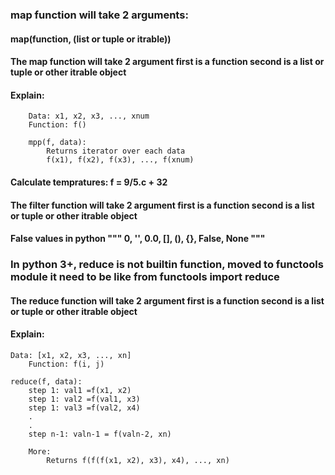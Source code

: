 ### map function will take 2 arguments:
#### map(function, (list or tuple or itrable))

#### The map function will take 2 argument first is a function second is a list or tuple or other itrable object

#### Explain:
		Data: x1, x2, x3, ..., xnum
		Function: f()

		mpp(f, data):
			Returns iterator over each data
			f(x1), f(x2), f(x3), ..., f(xnum)

#### Calculate tempratures: f = 9/5.c + 32

#### The filter function will take 2 argument first is a function second is a list or tuple or other 	itrable object

#### False values in python """ 0, '', 0.0, [], (), {}, False, None """

### In python 3+, reduce is not builtin function, moved to functools module it need to be like 			from functools import reduce 

#### The reduce function will take 2 argument first is a function second is a list or tuple or other 	itrable object

#### Explain:
	Data: [x1, x2, x3, ..., xn]
		Function: f(i, j)

	reduce(f, data):
		step 1: val1 =f(x1, x2)
		step 1: val2 =f(val1, x3)
		step 1: val3 =f(val2, x4)
		.
		.
		step n-1: valn-1 = f(valn-2, xn)

		More:
		    Returns f(f(f(x1, x2), x3), x4), ..., xn)
